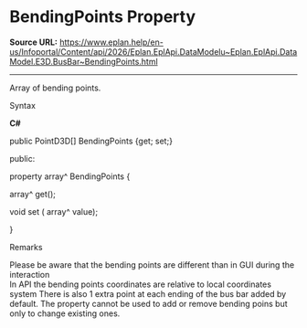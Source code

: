 # BendingPoints Property

**Source URL:** https://www.eplan.help/en-us/Infoportal/Content/api/2026/Eplan.EplApi.DataModelu~Eplan.EplApi.DataModel.E3D.BusBar~BendingPoints.html

---

Array of bending points.

Syntax

**C#**



public PointD3D[] BendingPoints {get; set;}

public:

property array<PointD3D>^ BendingPoints {

   array<PointD3D>^ get();

   void set (    array<PointD3D>^ value);

}


Remarks

Please be aware that the bending points are different than in GUI during the interaction  
In API the bending points coordinates are relative to local coordinates system There is also 1 extra point at each ending of the bus bar added by default. The property cannot be used to add or remove bending poins but only to change existing ones.

